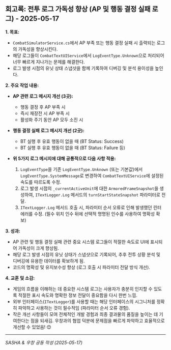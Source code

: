 ## 회고록: 전투 로그 가독성 향상 (AP 및 행동 결정 실패 로그) - 2025-05-17

**1. 목표:**
   - `CombatSimulatorService.cs`에서 AP 부족 또는 행동 결정 실패 시 출력되는 로그의 가독성을 향상시킨다.
   - 해당 로그들이 `CombatTextUIService`에서 `LogEventType.Unknown`으로 처리되어 너무 빠르게 지나가는 문제를 해결한다.
   - 로그 발생 시점의 유닛 상태 스냅샷을 함께 기록하여 디버깅 및 분석 용이성을 높인다.

**2. 주요 작업 내용:**

   - **AP 관련 로그 메시지 개선 (3곳):**
     - 행동 결정 후 AP 부족 시
     - 즉시 재장전 시 AP 부족 시
     - 활성화 주기 동안 AP 모두 소진 시
   - **행동 결정 실패 로그 메시지 개선 (2곳):**
     - BT 실행 후 유효 행동이 없을 때 (BT Status: Success)
     - BT 실행 후 유효 행동이 없을 때 (BT Status: Failure 등)

   - **위 5가지 로그 메시지에 대해 공통적으로 다음 사항 적용:**
     1.  `LogEventType`을 기존 `LogEventType.Unknown` (또는 기본값)에서 `LogEventType.SystemMessage`로 변경하여 `CombatTextUIService`에 설정된 속도를 따르도록 수정.
     2.  로그 발생 시점의 `_currentActiveUnit`에 대한 `ArmoredFrameSnapshot`을 생성하여, `ITextLogger.Log` 메서드의 `turnStartStateSnapshot` 파라미터로 전달.
     3.  `ITextLogger.Log` 메서드 호출 시, 파라미터 순서 오류로 인해 발생했던 린터 에러를 수정. (필수 위치 인수 뒤에 선택적 명명된 인수를 사용하여 명확성 확보)

**3. 성과:**
   - AP 관련 및 행동 결정 실패 관련 중요 시스템 로그들이 적절한 속도로 UI에 표시되어 가독성이 크게 향상됨.
   - 해당 로그 발생 시점의 유닛 상태가 스냅샷으로 기록되어, 추후 전투 상황 분석 및 디버깅에 유용한 데이터를 확보하게 됨.
   - 코드의 명확성 및 유지보수성 향상 (로그 호출 시 파라미터 전달 방식 개선).

**4. 교훈 및 소감:**
   - 게임의 흐름을 이해하는 데 중요한 시스템 로그는 사용자가 충분히 인지할 수 있도록 적절한 표시 속도와 명확한 정보 전달이 중요함을 다시 한번 느낌.
   - 외부 인터페이스(`ITextLogger`)를 사용할 때는 해당 인터페이스의 시그니처를 정확히 파악하고 사용하는 것이 필수적임 (파라미터 순서 오류 경험).
   - 작은 개선 사항들이 모여 전체적인 개발 경험과 최종 결과물의 품질을 높이는 데 기여한다는 점을 되새김. 우창과의 협업 덕분에 문제점을 빠르게 파악하고 효율적으로 개선할 수 있었음! 😊

---
*SASHA & 우창 공동 작성 (2025-05-17)* 